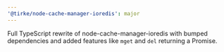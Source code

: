 ```yaml
---
'@tirke/node-cache-manager-ioredis': major
---
```


Full TypeScript rewrite of node-cache-manager-ioredis with bumped dependencies and added features like `mget` and `del` returning a Promise.
